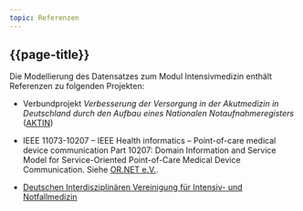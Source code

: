 ```yaml
---
topic: Referenzen
---
```

## {{page-title}}

Die Modellierung des Datensatzes zum Modul Intensivmedizin enthält Referenzen zu folgenden Projekten:

* Verbundprojekt *Verbesserung der Versorgung in der Akutmedizin in Deutschland durch den Aufbau eines Nationalen Notaufnahmeregisters* ([AKTIN](https://art-decor.org/art-decor/decor-project--aktin-))

* IEEE 11073-10207 – IEEE Health informatics – Point-of-care medical device communication Part 10207: Domain Information and Service Model for Service-Oriented Point-of-Care Medical Device Communication. Siehe [OR.NET e.V.](http://www.ornet.org/).

* [Deutschen Interdisziplinären Vereinigung für Intensiv- und Notfallmedizin](https://www.divi.de/ueber-uns/ueber-die-divi)
